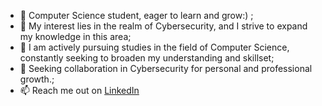 - 👋 Computer Science student, eager to learn and grow:) ;
- 👀 My interest lies in the realm of Cybersecurity, and I strive to expand my knowledge in this area;
- 🌱 I am actively pursuing studies in the field of Computer Science, constantly seeking to broaden my understanding and skillset;
- 💞️ Seeking collaboration in Cybersecurity for personal and professional growth.;
- 📫 Reach me out on [LinkedIn](https://www.linkedin.com/in/mtabarikasif/)

<!---
m-tabarik/m-tabarik is a ✨ special ✨ repository because its `README.md` (this file) appears on your GitHub profile.
You can click the Preview link to take a look at your changes.
--->
